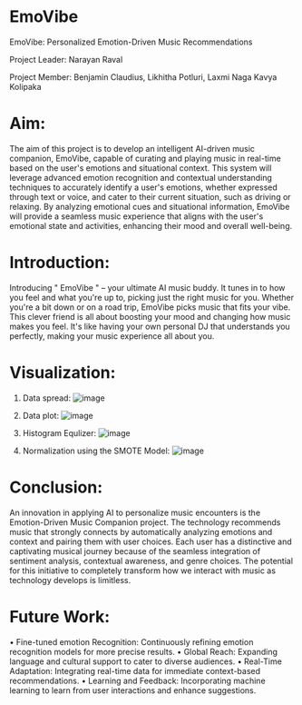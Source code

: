# EmoVibe
EmoVibe: Personalized Emotion-Driven Music Recommendations

Project Leader: Narayan Raval

Project Member: Benjamin Claudius, Likhitha Potluri, Laxmi Naga Kavya Kolipaka

# Aim: 
The aim of this project is to develop an intelligent AI-driven music companion, EmoVibe, capable of curating and playing music in real-time based on the user's emotions and situational context. This system will leverage advanced emotion recognition and contextual understanding techniques to accurately identify a user's emotions, whether expressed through text or voice, and cater to their current situation, such as driving or relaxing. By analyzing emotional cues and situational information, EmoVibe will provide a seamless music experience that aligns with the user's emotional state and activities, enhancing their mood and overall well-being.

# Introduction: 

Introducing " EmoVibe " – your ultimate AI music buddy. It tunes in to how you feel and what you're up to, picking just the right music for you. Whether you're a bit down or on a road trip, EmoVibe picks music that fits your vibe. This clever friend is all about boosting your mood and changing how music makes you feel. It's like having your own personal DJ that understands you perfectly, making your music experience all about you.

# Visualization:

1. Data spread:
   ![image](https://github.com/narayan123411/EmoVibe/assets/53684708/937c918b-0d74-4378-a75f-f055f8e74215)

2. Data plot:
   ![image](https://github.com/narayan123411/EmoVibe/assets/53684708/7ec6d428-dccd-4c61-8d2d-9d658c4d6837)

3. Histogram Equlizer:
   ![image](https://github.com/narayan123411/EmoVibe/assets/53684708/7fbbf9d1-6c62-4d0e-9284-2ffd07ef85e4)

4. Normalization using the SMOTE Model:
   ![image](https://github.com/narayan123411/EmoVibe/assets/53684708/28aa71c1-2691-4549-b72f-93f78beb59e6)



# Conclusion:

An innovation in applying AI to personalize music encounters is the Emotion-Driven Music Companion project. The technology recommends music that strongly connects by automatically analyzing emotions and context and pairing them with user choices. Each user has a distinctive and captivating musical journey because of the seamless integration of sentiment analysis, contextual awareness, and genre choices. The potential for this initiative to completely transform how we interact with music as technology develops is limitless.

# Future Work:

•	Fine-tuned emotion Recognition: Continuously refining emotion recognition models for more precise results.
•	Global Reach: Expanding language and cultural support to cater to diverse audiences.
•	Real-Time Adaptation: Integrating real-time data for immediate context-based recommendations.
•	Learning and Feedback: Incorporating machine learning to learn from user interactions and enhance suggestions.

